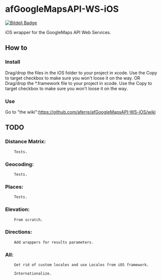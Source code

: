 afGoogleMapsAPI-WS-iOS
======================
[![Bitdeli Badge](https://d2weczhvl823v0.cloudfront.net/aferre/afgooglemapsapi-ws-ios/trend.png)](https://bitdeli.com/free "Bitdeli Badge")

iOS wrapper for the GoogleMaps API Web Services.

How to
------

### Install

Drag/drop the files in the iOS folder to your project in xcode. Use the Copy to target checkbox to make sure you won't 
loose it on the way. 
OR
Drag/drop the *.framework file to your project in xcode. Use the Copy to target checkbox to make sure you won't loose 
it on the way.

### Use

Go to "the wiki":https://github.com/aferre/afGoogleMapsAPI-WS-iOS/wiki

TODO
----

### Distance Matrix:
		
		Tests.

### Geocoding:

		Tests.

### Places:

		Tests.

### Elevation:

		From scratch.

### Directions:

		Add wrappers for results parameters.

### All:
	
		Get rid of custom locales and use Locales from iOS framework.

		Internationalize.



